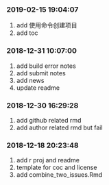 ### 2019-02-15 19:04:07

1. add 使用命令创建项目
1. add toc
### 2018-12-31 10:07:00

1. add build error notes
1. add submit notes
1. add news
1. update readme

### 2018-12-30 16:29:28

1. add github related rmd
1. add author related rmd but fail

### 2018-12-18 20:23:48

1. add r proj and readme
1. template for coc and license
1. add combine_two_issues.Rmd